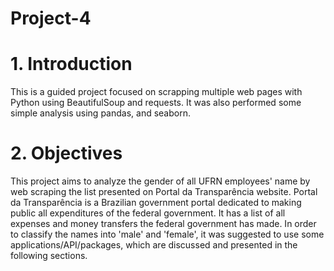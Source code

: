 # Project-4

# 1. Introduction
This is a guided project focused on scrapping multiple web pages with Python using BeautifulSoup and requests. It was also performed some simple analysis using pandas, and seaborn.
# 2. Objectives
This project aims to analyze the gender of all UFRN employees' name by web scraping the list presented on Portal da Transparência website. Portal da Transparência is a Brazilian government portal dedicated to making public all expenditures of the federal government. It has a list of all expenses and money transfers the federal government has made. In order to classify the names into 'male' and 'female', it was suggested to use some applications/API/packages, which are discussed and presented in the following sections.
